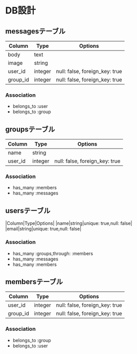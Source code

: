 # DB設計
## messagesテーブル

|Column|Type|Options|
|------|----|-------|
|body|text||
|image|string||
|user_id|integer|null: false, foreign_key: true|
|group_id|integer|null: false, foreign_key: true|

### Association
- belongs_to :user
- belongs_to :group

## groupsテーブル

|Column|Type|Options|
|------|----|-------|
|name|string||
|user_id|integer|null: false, foreign_key: true|

### Association
- has_many :members
- has_many :messages

## usersテーブル

|Column|Type|Options|
|name|string|unique: true,null: false|
|email|string|unique: true,null: false|

### Association
- has_many :groups,through: :members
- has_many :messages
- has_many :members

## membersテーブル

|Column|Type|Options|
|------|----|-------|
|user_id|integer|null: false, foreign_key: true|
|group_id|integer|null: false, foreign_key: true|

### Association
- belongs_to :group
- belongs_to :user
